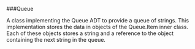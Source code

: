 ###Queue

A class implementing the Queue ADT to provide a queue of strings. This implementation stores the data in objects of the Queue.Item inner
class. Each of these objects stores a string and a reference to the
object containing the next string in the queue.